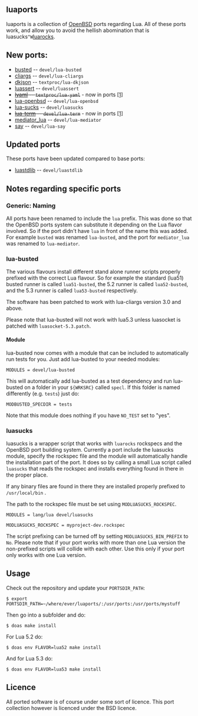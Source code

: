 ## luaports

luaports is a collection of [OpenBSD](http://openbsd.org) ports regarding
Lua. All of these ports work, and allow you to avoid the hellish abomination
that is luasucks```^W```[luarocks](https://luarocks.org/).

## New ports:

* [busted](https://github.com/olivine-labs/busted) -- ```devel/lua-busted```
* [cliargs](https://github.com/amireh/lua_cliargs) -- ```devel/lua-cliargs```
* [dkjson](https://github.com/luadist/dkjson) -- ```textproc/lua-dkjson```
* [luassert](https://github.com/olivine-labs/luassert) -- ```devel/luassert```
* ~~[lyaml](https://github.com/gvvaughan/lyaml) -- ```textproc/lua-yaml```~~ - now in ports [[1]](https://marc.info/?l=openbsd-ports-cvs&m=146146548111278&w=2)
* [lua-openbsd](https://github.com/n0la/lua-openbsd) -- ```devel/lua-openbsd```
* [lua-sucks](https://github.com/n0la/luasucks) -- ```devel/luasucks```
* ~~[lua-term](https://github.com/hoelzro/lua-term) -- ```devel/lua-term```~~ - now in ports [[1]](https://marc.info/?l=openbsd-ports-cvs&m=146334406426293&w=2)
* [mediator_lua](https://github.com/olivine-labs/mediator_lua) -- ```devel/lua-mediator```
* [say](https://github.com/olivine-labs/say) -- ```devel/lua-say```

## Updated ports

These ports have been updated compared to base ports:

* [luastdlib](https://github.com/lua-stdlib/lua-stdlib) -- ```devel/luastdlib```

## Notes regarding specific ports

### Generic: Naming

All ports have been renamed to include the ```lua``` prefix. This was done so
that the OpenBSD ports system can substitute it depending on the Lua flavor
involved. So if the port didn't have ```lua``` in front of the name this was
added. For example ```busted``` was renamed ```lua-busted```, and the port for
```mediator_lua``` was renamed to ```lua-mediator```.

### lua-busted

The various flavours install different stand alone runner scripts properly
prefixed with the correct Lua flavour. So for example the standard (lua51)
busted runner is called ```lua51-busted```, the 5.2 runner is called
```lua52-busted```, and the 5.3 runner is called ```lua53-busted```
respectively.

The software has been patched to work with lua-cliargs version 3.0 and above.

Please note that lua-busted will not work with lua5.3 unless luasocket is
patched with ```luasocket-5.3.patch```.

#### Module

lua-busted now comes with a module that can be included to automatically run
tests for you. Just add lua-busted to your needed modules:

```
MODULES = devel/lua-busted
```

This will automatically add lua-busted as a test dependency and run lua-busted
on a folder in your ```${WRKSRC}``` called ```specl```. If this folder is named
differently (e.g. ```tests```) just do:

```
MODBUSTED_SPECDIR = tests
```

Note that this module does nothing if you have ```NO_TEST``` set to "yes".

### luasucks

luasucks is a wrapper script that works with ```luarocks``` rockspecs and the
OpenBSD port building system. Currently a port include the luasucks module,
specify the rockspec file and the module will automatically handle the
installation part of the port. It does so by calling a small Lua script called
```luasucks``` that reads the rockspec and installs everything found in there
in the proper place.

If any binary files are found in there they are installed properly prefixed to
```/usr/local/bin``` .

The path to the rockspec file must be set using ```MODLUASUCKS_ROCKSPEC```.

```
MODULES = lang/lua devel/luasucks

MODLUASUCKS_ROCKSPEC = myproject-dev.rockspec
```

The script prefixing can be turned off by setting ```MODLUASUCKS_BIN_PREFIX```
to ```No```. Please note that if your port works with more than one Lua
version the non-prefixed scripts will collide with each other. Use this only
if your port only works with one Lua version.

## Usage

Check out the repository and update your ```PORTSDIR_PATH```:

```
$ export PORTSDIR_PATH=~/where/ever/luaports/:/usr/ports:/usr/ports/mystuff
```

Then go into a subfolder and do:

```
$ doas make install
```

For Lua 5.2 do:

```
$ doas env FLAVOR=lua52 make install
```

And for Lua 5.3 do:

```
$ doas env FLAVOR=lua53 make install
```

## Licence

All ported software is of course under some sort of licence. This port
collection however is licenced under the BSD licence.
